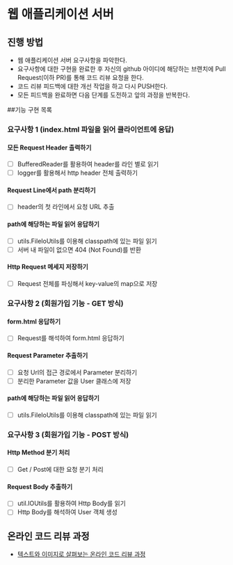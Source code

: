 # 웹 애플리케이션 서버
## 진행 방법
* 웹 애플리케이션 서버 요구사항을 파악한다.
* 요구사항에 대한 구현을 완료한 후 자신의 github 아이디에 해당하는 브랜치에 Pull Request(이하 PR)를 통해 코드 리뷰 요청을 한다.
* 코드 리뷰 피드백에 대한 개선 작업을 하고 다시 PUSH한다.
* 모든 피드백을 완료하면 다음 단계를 도전하고 앞의 과정을 반복한다.

##기능 구현 목록

### 요구사항 1 (index.html 파일을 읽어 클라이언트에 응답)

#### 모든 Request Header 출력하기
* [ ] BufferedReader를 활용하여 header를 라인 별로 읽기
* [ ] logger를 활용해서 http header 전체 출력하기

#### Request Line에서 path 분리하기
* [ ] header의 첫 라인에서 요청 URL 추출

#### path에 해당하는 파일 읽어 응답하기
* [ ] utils.FileIoUtils를 이용해 classpath에 있는 파일 읽기
* [ ] 서버 내 파일이 없으면 404 (Not Found)를 반환

#### Http Request 메세지 저장하기
* [ ] Request 전체를 파싱해서 key-value의 map으로 저장

### 요구사항 2 (회원가입 기능 - GET 방식)

#### form.html 응답하기
* [ ] Request를 해석하여 form.html 응답하기

#### Request Parameter 추출하기
* [ ] 요청 Url의 접근 경로에서 Parameter 분리하기
* [ ] 분리한 Parameter 값을 User 클래스에 저장

#### path에 해당하는 파일 읽어 응답하기
* [ ] utils.FileIoUtils를 이용해 classpath에 있는 파일 읽기

### 요구사항 3 (회원가입 기능 - POST 방식)

#### Http Method 분기 처리
* [ ] Get / Post에 대한 요청 분기 처리

#### Request Body 추출하기
* [ ] util.IOUtils를 활용하여 Http Body를 읽기
* [ ] Http Body를 해석하여 User 객체 생성

## 온라인 코드 리뷰 과정
* [텍스트와 이미지로 살펴보는 온라인 코드 리뷰 과정](https://github.com/next-step/nextstep-docs/tree/master/codereview)
